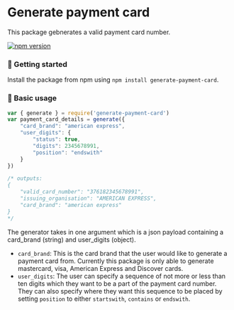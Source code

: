 # Generate payment card
This package gebnerates a valid payment card number.

[![npm version](https://badge.fury.io/js/generate-payment-card.svg)](https://badge.fury.io/js/generate-payment-card)


### 🚀 Getting started
Install the package from npm using `npm install generate-payment-card`.

### :toolbox: Basic usage
```javascript
var { generate } = require('generate-payment-card')
var payment_card_details = generate({
    "card_brand": "american express",
    "user_digits": {
        "status": true,
        "digits": 2345678991,
        "position": "endswith"
    }
})

/* outputs: 
{
    "valid_card_number": "376182345678991",
    "issuing_organisation": "AMERICAN EXPRESS",
    "card_brand": "american express"
}
*/
```

The generator takes in one argument which is a json payload containing a card_brand (string) and user_digits (object).
- `card_brand`: This is the card brand that the user would like to generate a payment card from. Currently this package is only able to generate mastercard, visa, American Express and Discover cards.
- `user_digits`: The user can specify a sequence of not more or less than ten digits which they want to be a part of the payment card number. They can also specify where they want this sequence to be placed by setting `position` to either `startswith`, `contains` or `endswith`.